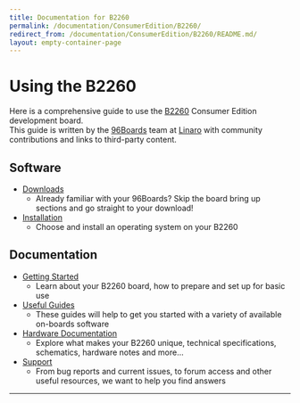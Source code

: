 ```yaml
---
title: Documentation for B2260
permalink: /documentation/ConsumerEdition/B2260/
redirect_from: /documentation/ConsumerEdition/B2260/README.md/
layout: empty-container-page
---
```

# Using the B2260

Here is a comprehensive guide to use the [B2260](http://www.96boards.org/product/b2260/) Consumer Edition development board.<br>
This guide is written by the [96Boards](https://www.96boards.org) team at [Linaro](http://www.linaro.org) with community contributions and links to third-party content.

## Software

- [Downloads](Downloads/)
   - Already familiar with your 96Boards? Skip the board bring up sections and go straight to your download!
- [Installation](Installation/)
   - Choose and install an operating system on your B2260

## Documentation

- [Getting Started](GettingStarted/)
   - Learn about your B2260 board, how to prepare and set up for basic use
- [Useful Guides](Guides/)
   - These guides will help to get you started with a variety of available on-boards software
- [Hardware Documentation](HardwareDocs/)
   - Explore what makes your B2260 unique, technical specifications, schematics, hardware notes and more...
- [Support](Support/)
   - From bug reports and current issues, to forum access and other useful resources, we want to help you find answers

***
